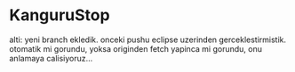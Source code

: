 # KanguruStop
alti: yeni branch ekledik. onceki pushu eclipse uzerinden gerceklestirmistik. otomatik mi gorundu, yoksa originden fetch yapinca mi gorundu, onu anlamaya calisiyoruz...


